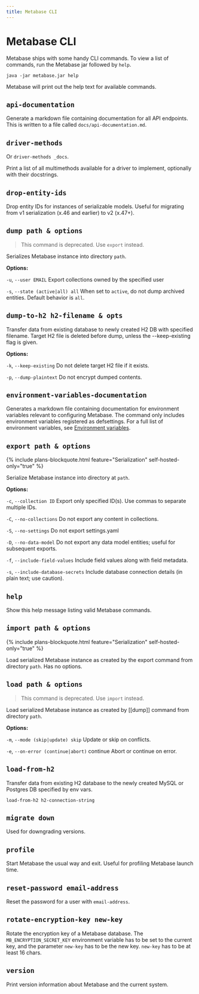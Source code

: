 ```yaml
---
title: Metabase CLI
---
```


# Metabase CLI

Metabase ships with some handy CLI commands. To view a list of commands, run the Metabase jar followed by `help`.

```
java -jar metabase.jar help
```

Metabase will print out the help text for available commands.

## `api-documentation`

Generate a markdown file containing documentation for all API endpoints. This is written to a file called `docs/api-documentation.md`.

## `driver-methods`

Or `driver-methods _docs`.

Print a list of all multimethods available for a driver to implement, optionally with their docstrings.

## `drop-entity-ids`

Drop entity IDs for instances of serializable models. Useful for migrating from v1 serialization (x.46 and earlier) to v2 (x.47+).

## `dump path & options`

> This command is deprecated. Use `export` instead.

Serializes Metabase instance into directory `path`.

**Options:**

`-u`, `--user EMAIL` Export collections owned by the specified user

`-s`, `--state (active|all) all` When set to `active`, do not dump archived entities. Default behavior is `all`.

## `dump-to-h2 h2-filename & opts`

Transfer data from existing database to newly created H2 DB with specified filename. Target H2 file is deleted before dump, unless the --keep-existing flag is given.

**Options:**

`-k`, `--keep-existing` Do not delete target H2 file if it exists.

`-p`, `--dump-plaintext` Do not encrypt dumped contents.

## `environment-variables-documentation`

Generates a markdown file containing documentation for environment variables relevant to configuring Metabase. The command only includes environment variables registered as defsettings. For a full list of environment variables, see [Environment variables](https://www.metabase.com/docs/latest/configuring-metabase/environment-variables).

## `export path & options`

{% include plans-blockquote.html feature="Serialization" self-hosted-only="true" %}

Serialize Metabase instance into directory at `path`.

**Options:**

`-c`, `--collection ID` Export only specified ID(s). Use commas to separate multiple IDs.

`-C`, `--no-collections` Do not export any content in collections.

`-S`, `--no-settings` Do not export settings.yaml

`-D`, `--no-data-model` Do not export any data model entities; useful for subsequent exports.

`-f`, `--include-field-values` Include field values along with field metadata.

`-s`, `--include-database-secrets` Include database connection details (in plain text; use caution).

## `help`

Show this help message listing valid Metabase commands.

## `import path & options`

{% include plans-blockquote.html feature="Serialization" self-hosted-only="true" %}

Load serialized Metabase instance as created by the export command from directory `path`. Has no options.

## `load path & options`

> This command is deprecated. Use `import` instead.

Load serialized Metabase instance as created by [[dump]] command from directory `path`.

**Options:**

`-m`, `--mode (skip|update) skip` Update or skip on conflicts.

`-e`, `--on-error (continue|abort)` continue Abort or continue on error.

## `load-from-h2`

Transfer data from existing H2 database to the newly created MySQL or Postgres DB specified by env vars.

```
load-from-h2 h2-connection-string
```

## `migrate down`

Used for downgrading versions.

## `profile`

Start Metabase the usual way and exit. Useful for profiling Metabase launch time.

## `reset-password email-address`

Reset the password for a user with `email-address`.

## `rotate-encryption-key new-key`

Rotate the encryption key of a Metabase database. The `MB_ENCRYPTION_SECRET_KEY` environment variable has to be set to the current key, and the parameter `new-key` has to be the new key. `new-key` has to be at least 16 chars.

## `version`

Print version information about Metabase and the current system.
